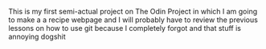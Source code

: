 This is my first semi-actual project on The Odin Project in which I am going to make a a recipe webpage and I will probably have to review the previous
lessons on how to use git because I completely forgot and that stuff is annoying dogshit